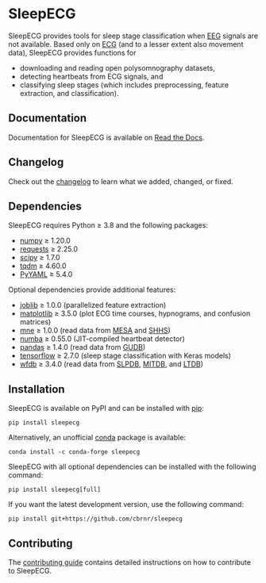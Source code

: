 # SleepECG
SleepECG provides tools for sleep stage classification when [EEG](https://en.wikipedia.org/wiki/Electroencephalography) signals are not available. Based only on [ECG](https://en.wikipedia.org/wiki/Electrocardiography) (and to a lesser extent also movement data), SleepECG provides functions for

- downloading and reading open polysomnography datasets,
- detecting heartbeats from ECG signals, and
- classifying sleep stages (which includes preprocessing, feature extraction, and classification).

## Documentation
Documentation for SleepECG is available on [Read the Docs](https://sleepecg.readthedocs.io/en/stable/index.html).

## Changelog
Check out the [changelog](https://github.com/cbrnr/sleepecg/blob/main/CHANGELOG.md) to learn what we added, changed, or fixed.

## Dependencies
SleepECG requires Python ≥ 3.8 and the following packages:

- [numpy](http://www.numpy.org/) ≥ 1.20.0
- [requests](https://requests.readthedocs.io/en/latest/) ≥ 2.25.0
- [scipy](https://scipy.org/) ≥ 1.7.0
- [tqdm](https://tqdm.github.io/) ≥ 4.60.0
- [PyYAML](https://pyyaml.org/) ≥ 5.4.0

Optional dependencies provide additional features:

- [joblib](https://joblib.readthedocs.io/en/latest/) ≥ 1.0.0 (parallelized feature extraction)
- [matplotlib](https://matplotlib.org/) ≥ 3.5.0 (plot ECG time courses, hypnograms, and confusion matrices)
- [mne](https://mne.tools/stable/index.html) ≥ 1.0.0 (read data from [MESA](https://sleepdata.org/datasets/mesa) and [SHHS](https://sleepdata.org/datasets/shhs))
- [numba](https://numba.pydata.org/) ≥ 0.55.0 (JIT-compiled heartbeat detector)
- [pandas](https://pandas.pydata.org/) ≥ 1.4.0 (read data from [GUDB](https://berndporr.github.io/ECG-GUDB))
- [tensorflow](https://www.tensorflow.org/) ≥ 2.7.0 (sleep stage classification with Keras models)
- [wfdb](https://github.com/MIT-LCP/wfdb-python/) ≥ 3.4.0 (read data from [SLPDB](https://physionet.org/content/slpdb), [MITDB](https://physionet.org/content/mitdb), and [LTDB](https://physionet.org/content/ltdb))

## Installation
SleepECG is available on PyPI and can be installed with [pip](https://pip.pypa.io/en/stable/):

```
pip install sleepecg
```

Alternatively, an unofficial [conda](https://docs.conda.io/en/latest/) package is available:

```
conda install -c conda-forge sleepecg
```

SleepECG with all optional dependencies can be installed with the following command:

```
pip install sleepecg[full]
```

If you want the latest development version, use the following command:

```
pip install git+https://github.com/cbrnr/sleepecg
```

## Contributing
The [contributing guide](https://github.com/cbrnr/sleepecg/blob/main/CONTRIBUTING.md) contains detailed instructions on how to contribute to SleepECG.
